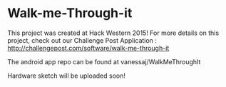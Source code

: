 # Walk-me-Through-it
This project was created at Hack Western 2015!
For more details on this project, check out our Challenge Post Application : http://challengepost.com/software/walk-me-through-it

The android app repo can be found at vanessaj/WalkMeThroughIt 

Hardware sketch will be uploaded soon!
